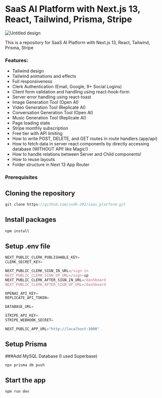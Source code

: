 # SaaS AI Platform with Next.js 13, React, Tailwind, Prisma, Stripe

![Untitled design](https://github.com/sudh-202/saas_platform/assets/87563365/e4c8d111-1470-43b9-a6ce-81839c48a378)

This is a repository for SaaS AI Platform with Next.js 13, React, Tailwind, Prisma, Stripe 

### Features:

- Tailwind design
- Tailwind animations and effects
- Full responsiveness
- Clerk Authentication (Email, Google, 9+ Social Logins)
- Client form validation and handling using react-hook-form
- Server error handling using react-toast
- Image Generation Tool (Open AI)
- Video Generation Tool (Replicate AI)
- Conversation Generation Tool (Open AI)
- Music Generation Tool (Replicate AI)
- Page loading state
- Stripe monthly subscription
- Free tier with API limiting
- How to write POST, DELETE, and GET routes in route handlers (app/api)
- How to fetch data in server react components by directly accessing database (WITHOUT API! like Magic!)
- How to handle relations between Server and Child components!
- How to reuse layouts
- Folder structure in Next 13 App Router

### Prerequisites
## Cloning the repository
```javascript
git clone https://github.com/sudh-202/saas_platform.git
```
## Install packages
```javascript
npm install
```
## Setup .env file
```javascript
NEXT_PUBLIC_CLERK_PUBLISHABLE_KEY=
CLERK_SECRET_KEY=

NEXT_PUBLIC_CLERK_SIGN_IN_URL=/sign-in
NEXT_PUBLIC_CLERK_SIGN_UP_URL=/sign-up
NEXT_PUBLIC_CLERK_AFTER_SIGN_IN_URL=/dashboard
NEXT_PUBLIC_CLERK_AFTER_SIGN_UP_URL=/dashboard

OPENAI_API_KEY=
REPLICATE_API_TOKEN=

DATABASE_URL=

STRIPE_API_KEY=
STRIPE_WEBHOOK_SECRET=

NEXT_PUBLIC_APP_URL="http://localhost:3000"
```
## Setup Prisma
###Add MySQL Database (I used Superbase)
```javascript
npx prisma db push
```
## Start the app
```javascript
npm run dev
```

